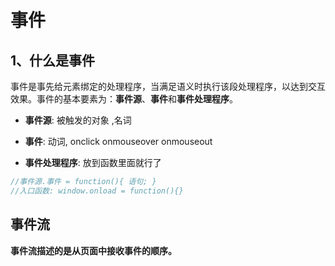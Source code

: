 # 事件

## 1、什么是事件

事件是事先给元素绑定的处理程序，当满足语义时执行该段处理程序，以达到交互效果。事件的基本要素为：**事件源**、**事件**和**事件处理程序**。

- **事件源**:  被触发的对象 ,名词 

- **事件**:  动词, onclick  onmouseover    onmouseout 
 
- **事件处理程序**: 放到函数里面就行了

```js
//事件源.事件 = function(){ 语句; }
//入口函数: window.onload = function(){} 
```



## 事件流

**事件流描述的是从页面中接收事件的顺序。**
